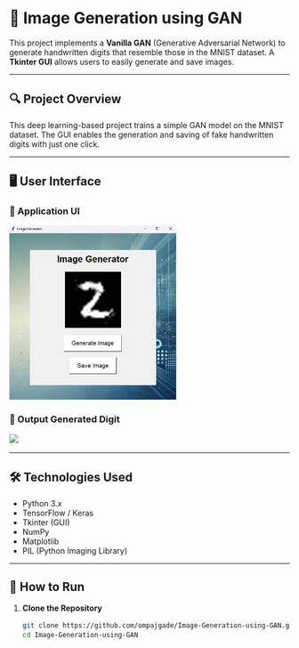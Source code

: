 # 🧠 Image Generation using GAN

This project implements a **Vanilla GAN** (Generative Adversarial Network) to generate handwritten digits that resemble those in the MNIST dataset. A **Tkinter GUI** allows users to easily generate and save images.

---

## 🔍 Project Overview

This deep learning-based project trains a simple GAN model on the MNIST dataset. The GUI enables the generation and saving of fake handwritten digits with just one click.

---

## 🖥️ User Interface

### 🔳 Application UI  
<img src="Project root/Image Generator UI.png" width="300"/>

### 🧾 Output Generated Digit  
<img src="Project root/Output Generated Image.png" width="100"/>

---

## 🛠️ Technologies Used

- Python 3.x
- TensorFlow / Keras
- Tkinter (GUI)
- NumPy
- Matplotlib
- PIL (Python Imaging Library)

---

## 🚀 How to Run

1. **Clone the Repository**
   ```bash
   git clone https://github.com/ompajgade/Image-Generation-using-GAN.git
   cd Image-Generation-using-GAN
